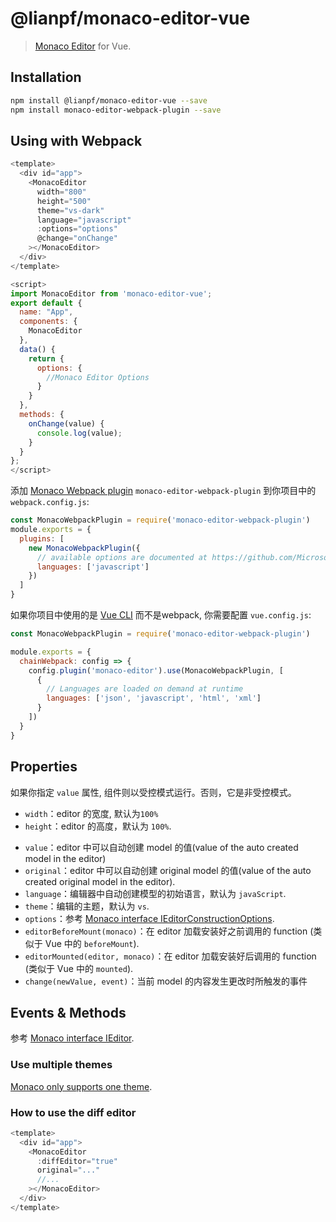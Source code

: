 # @lianpf/monaco-editor-vue

> [Monaco Editor](https://github.com/lianpf/monaco-editor-vue) for Vue.


## Installation

```bash
npm install @lianpf/monaco-editor-vue --save
npm install monaco-editor-webpack-plugin --save
```

## Using with Webpack

```js
<template>
  <div id="app">
    <MonacoEditor
      width="800"
      height="500"
      theme="vs-dark"
      language="javascript"
      :options="options"
      @change="onChange"
    ></MonacoEditor>
  </div>
</template>

<script>
import MonacoEditor from 'monaco-editor-vue';
export default {
  name: "App",
  components: {
    MonacoEditor
  },
  data() {
    return {
      options: {
        //Monaco Editor Options
      }
    }
  },
  methods: {
    onChange(value) {
      console.log(value);
    }
  }
};
</script>
```

添加 [Monaco Webpack plugin](https://github.com/Microsoft/monaco-editor-webpack-plugin) `monaco-editor-webpack-plugin` 到你项目中的 `webpack.config.js`:

```js
const MonacoWebpackPlugin = require('monaco-editor-webpack-plugin')
module.exports = {
  plugins: [
    new MonacoWebpackPlugin({
      // available options are documented at https://github.com/Microsoft/monaco-editor-webpack-plugin#options
      languages: ['javascript']
    })
  ]
}
```

如果你项目中使用的是 [Vue CLI](https://cli.vuejs.org) 而不是webpack, 你需要配置 `vue.config.js`:

```js
const MonacoWebpackPlugin = require('monaco-editor-webpack-plugin')

module.exports = {
  chainWebpack: config => {
    config.plugin('monaco-editor').use(MonacoWebpackPlugin, [
      {
        // Languages are loaded on demand at runtime
        languages: ['json', 'javascript', 'html', 'xml']
      }
    ])
  }
}
```

## Properties

如果你指定 `value` 属性, 组件则以受控模式运行。否则，它是非受控模式。

* `width`：editor 的宽度, 默认为`100%`
* `height`：editor 的高度，默认为 `100%`.
- `value`：editor 中可以自动创建 model 的值(value of the auto created model in the editor)
- `original`：editor 中可以自动创建 original model 的值(value of the auto created original model in the editor).
- `language`：编辑器中自动创建模型的初始语言，默认为 `javaScript`.
- `theme`：编辑的主题，默认为 `vs`.
- `options`：参考 [Monaco interface IEditorConstructionOptions](https://microsoft.github.io/monaco-editor/api/interfaces/monaco.editor.ieditorconstructionoptions.html).
- `editorBeforeMount(monaco)`：在 editor 加载安装好之前调用的 function (类似于 Vue 中的 `beforeMount`).
- `editorMounted(editor, monaco)`：在 editor 加载安装好后调用的 function (类似于 Vue 中的 `mounted`).
- `change(newValue, event)`：当前 model 的内容发生更改时所触发的事件

## Events & Methods

参考 [Monaco interface IEditor](https://microsoft.github.io/monaco-editor/api/interfaces/monaco.editor.ieditor.html).

### Use multiple themes

[Monaco only supports one theme](https://github.com/Microsoft/monaco-editor/issues/338).

### How to use the diff editor

```js
<template>
  <div id="app">
    <MonacoEditor
      :diffEditor="true"
      original="..."
      //...
    ></MonacoEditor>
  </div>
</template>
```
